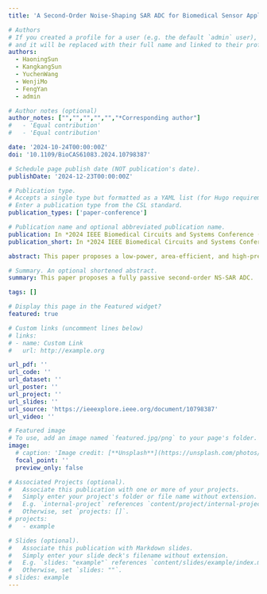 ```yaml
---
title: 'A Second-Order Noise-Shaping SAR ADC for Biomedical Sensor Applications'

# Authors
# If you created a profile for a user (e.g. the default `admin` user), write the username (folder name) here
# and it will be replaced with their full name and linked to their profile.
authors:
  - HaoningSun
  - KangkangSun
  - YuchenWang
  - WenjiMo
  - FengYan
  - admin

# Author notes (optional)
author_notes: ["","","","","","*Corresponding author"]
#   - 'Equal contribution'
#   - 'Equal contribution'

date: '2024-10-24T00:00:00Z'
doi: '10.1109/BioCAS61083.2024.10798387'

# Schedule page publish date (NOT publication's date).
publishDate: '2024-12-23T00:00:00Z'

# Publication type.
# Accepts a single type but formatted as a YAML list (for Hugo requirements).
# Enter a publication type from the CSL standard.
publication_types: ['paper-conference']

# Publication name and optional abbreviated publication name.
publication: In *2024 IEEE Biomedical Circuits and Systems Conference (BioCAS)*, 2024
publication_short: In *2024 IEEE Biomedical Circuits and Systems Conference (BioCAS)*, 2024

abstract: This paper proposes a low-power, area-efficient, and high-precision fully passive second-order noise-shaping (NS) successive approximation register (SAR) analog-to-digital converter (ADC) for a portable multi-channel biosignal recorder to detect abnormal action potentials in epilepsy. The proposed fully passive noise-shaping technique achieves a second-order noise transfer function (NTF) using only switchedcapacitor and a single-input-pair comparator, resulting in significant benefits in power consumption and accuracy. The power consumption is further reduced and the circuit area is minimized by employing a split-segmented capacitor digital-toanalog converter (CDAC) array. The proposed second-order NS SAR ADC is implemented using a 180 nm CMOS process with an area of 0.3×0.28 mm2. Simulation results show that the circuit consumes 86μ W at a 1.2 V supply voltage when the sampling rate is 10MS/s. It achieves a signal-to-noise and distortion ratio (SNDR) of 92.66 dB, an effective number of bits (ENOB) of 15.1bits, a bandwidth of 80 kHz, a Schreier figure of merit (FoMs) of 182.3 dB, and a Walden figure of merit (FoMw) of 15fJ/conv.-step.

# Summary. An optional shortened abstract.
summary: This paper proposes a fully passive second-order NS-SAR ADC.

tags: []

# Display this page in the Featured widget?
featured: true

# Custom links (uncomment lines below)
# links:
# - name: Custom Link
#   url: http://example.org

url_pdf: ''
url_code: ''
url_dataset: ''
url_poster: ''
url_project: ''
url_slides: ''
url_source: 'https://ieeexplore.ieee.org/document/10798387'
url_video: ''

# Featured image
# To use, add an image named `featured.jpg/png` to your page's folder.
image:
  # caption: 'Image credit: [**Unsplash**](https://unsplash.com/photos/pLCdAaMFLTE)'
  focal_point: ''
  preview_only: false

# Associated Projects (optional).
#   Associate this publication with one or more of your projects.
#   Simply enter your project's folder or file name without extension.
#   E.g. `internal-project` references `content/project/internal-project/index.md`.
#   Otherwise, set `projects: []`.
# projects:
#   - example

# Slides (optional).
#   Associate this publication with Markdown slides.
#   Simply enter your slide deck's filename without extension.
#   E.g. `slides: "example"` references `content/slides/example/index.md`.
#   Otherwise, set `slides: ""`.
# slides: example
---
```


<!-- {{% callout note %}}
Click the _Cite_ button above to demo the feature to enable visitors to import publication metadata into their reference management software.
{{% /callout %}}

{{% callout note %}}
Create your slides in Markdown - click the _Slides_ button to check out the example.
{{% /callout %}} -->

<!-- Add the publication's **full text** or **supplementary notes** here. You can use rich formatting such as including [code, math, and images](https://docs.hugoblox.com/content/writing-markdown-latex/). -->
